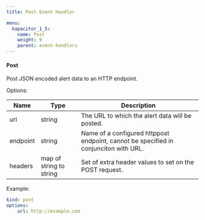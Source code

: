 ```yaml
---
title: Post Event Handler

menu:
  kapacitor_1_5:
    name: Post
    weight: 9
    parent: event-handlers
---
```


#### Post

Post JSON encoded alert data to an HTTP endpoint.

Options:

| Name     | Type                    | Description                                                                          |
| ----     | ----                    | -----------                                                                          |
| url      | string                  | The URL to which the alert data will be posted.                                      |
| endpoint | string                  | Name of a configured httppost endpoint, cannot be specified in conjunciton with URL. |
| headers  | map of string to string | Set of extra header values to set on the POST request.                               |

Example:

```yaml
kind: post
options:
    url: http://example.com
```
